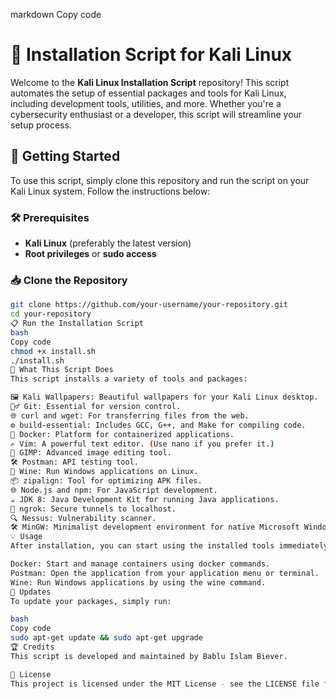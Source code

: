 markdown
Copy code
# 📜 Installation Script for Kali Linux

Welcome to the **Kali Linux Installation Script** repository! This script automates the setup of essential packages and tools for Kali Linux, including development tools, utilities, and more. Whether you're a cybersecurity enthusiast or a developer, this script will streamline your setup process. 

## 🚀 Getting Started

To use this script, simply clone this repository and run the script on your Kali Linux system. Follow the instructions below:

### 🛠️ Prerequisites

- **Kali Linux** (preferably the latest version)
- **Root privileges** or **sudo access**

### 📥 Clone the Repository

```bash
git clone https://github.com/your-username/your-repository.git
cd your-repository
📋 Run the Installation Script
bash
Copy code
chmod +x install.sh
./install.sh
🧩 What This Script Does
This script installs a variety of tools and packages:

🖼️ Kali Wallpapers: Beautiful wallpapers for your Kali Linux desktop.
🦸‍♂️ Git: Essential for version control.
🌐 curl and wget: For transferring files from the web.
⚙️ build-essential: Includes GCC, G++, and Make for compiling code.
🐳 Docker: Platform for containerized applications.
✍️ Vim: A powerful text editor. (Use nano if you prefer it.)
🎨 GIMP: Advanced image editing tool.
🛠️ Postman: API testing tool.
🍷 Wine: Run Windows applications on Linux.
📦 zipalign: Tool for optimizing APK files.
🌐 Node.js and npm: For JavaScript development.
☕ JDK 8: Java Development Kit for running Java applications.
🚀 ngrok: Secure tunnels to localhost.
🔍 Nessus: Vulnerability scanner.
🛠️ MinGW: Minimalist development environment for native Microsoft Windows applications.
💡 Usage
After installation, you can start using the installed tools immediately. Here are some tips:

Docker: Start and manage containers using docker commands.
Postman: Open the application from your application menu or terminal.
Wine: Run Windows applications by using the wine command.
🔄 Updates
To update your packages, simply run:

bash
Copy code
sudo apt-get update && sudo apt-get upgrade
🏆 Credits
This script is developed and maintained by Bablu Islam Biever.

📝 License
This project is licensed under the MIT License - see the LICENSE file for details.

